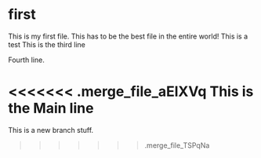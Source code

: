 first
=====

This is my first file. This has to be the best file in the entire world!
This is a test
This is the third line

Fourth line.

<<<<<<< .merge_file_aElXVq
This is the Main line
=======
This is a new branch stuff.
>>>>>>> .merge_file_TSPqNa
